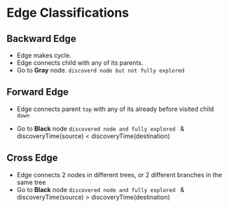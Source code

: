 # Edge Classifications

## Backward Edge

- Edge makes cycle.
- Edge connects child with any of its parents.
- Go to **Gray** node. `discoverd node but not fully explored`

## Forward Edge

- Edge connects parent `top` with any of its already before visited child `down`

- Go to **Black** node `discovered node and fully explored ` & discoveryTime(source) < discoveryTime(destination)

## Cross Edge

- Edge connects 2 nodes in different trees, or 2 different branches in the same tree
- Go to **Black** node `discovered node and fully explored ` & discoveryTime(source) > discoveryTime(destination)
